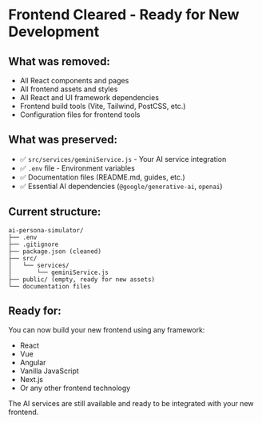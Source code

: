 # Frontend Cleared - Ready for New Development

## What was removed:
- All React components and pages
- All frontend assets and styles
- All React and UI framework dependencies
- Frontend build tools (Vite, Tailwind, PostCSS, etc.)
- Configuration files for frontend tools

## What was preserved:
- ✅ `src/services/geminiService.js` - Your AI service integration
- ✅ `.env` file - Environment variables
- ✅ Documentation files (README.md, guides, etc.)
- ✅ Essential AI dependencies (`@google/generative-ai`, `openai`)

## Current structure:
```
ai-persona-simulator/
├── .env
├── .gitignore
├── package.json (cleaned)
├── src/
│   └── services/
│       └── geminiService.js
├── public/ (empty, ready for new assets)
└── documentation files
```

## Ready for:
You can now build your new frontend using any framework:
- React
- Vue
- Angular
- Vanilla JavaScript
- Next.js
- Or any other frontend technology

The AI services are still available and ready to be integrated with your new frontend.
